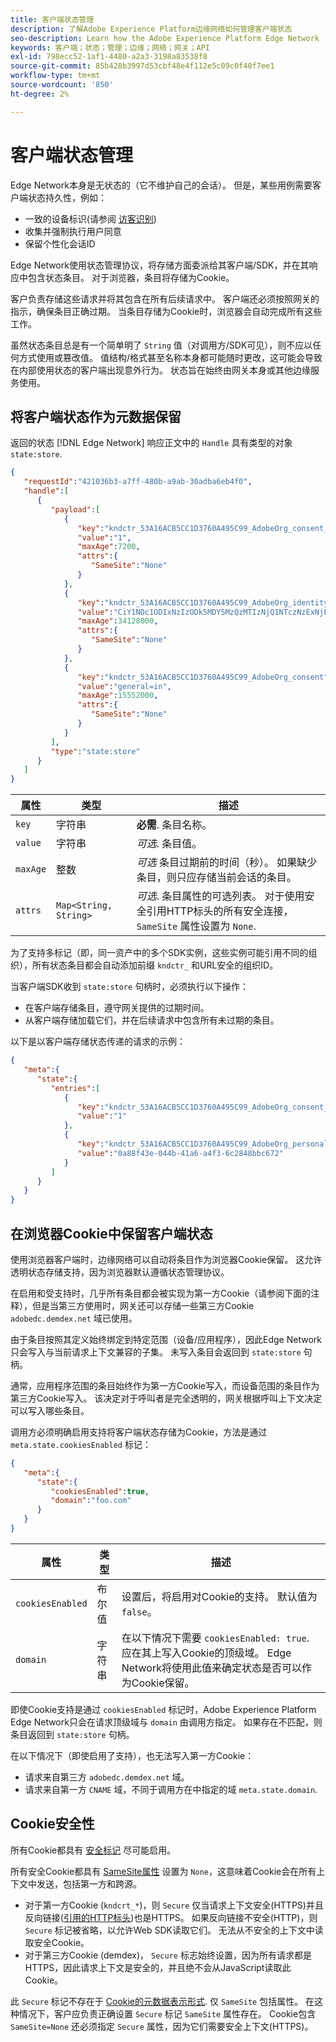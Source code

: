 ```yaml
---
title: 客户端状态管理
description: 了解Adobe Experience Platform边缘网络如何管理客户端状态
seo-description: Learn how the Adobe Experience Platform Edge Network  manages client state
keywords: 客户端；状态；管理；边缘；网络；网关；API
exl-id: 798ecc52-1af1-4480-a2a3-3198a83538f8
source-git-commit: 85b428b3997d53cbf48e4f112e5c09c0f40f7ee1
workflow-type: tm+mt
source-wordcount: '850'
ht-degree: 2%

---
```


# 客户端状态管理

Edge Network本身是无状态的（它不维护自己的会话）。 但是，某些用例需要客户端状态持久性，例如：

* 一致的设备标识(请参阅 [访客识别](visitor-identification.md))
* 收集并强制执行用户同意
* 保留个性化会话ID

Edge Network使用状态管理协议，将存储方面委派给其客户端/SDK，并在其响应中包含状态条目。 对于浏览器，条目将存储为Cookie。

客户负责存储这些请求并将其包含在所有后续请求中。 客户端还必须按照网关的指示，确保条目正确过期。 当条目存储为Cookie时，浏览器会自动完成所有这些工作。

虽然状态条目总是有一个简单明了 `String` 值（对调用方/SDK可见），则不应以任何方式使用或篡改值。 值结构/格式甚至名称本身都可能随时更改，这可能会导致在内部使用状态的客户端出现意外行为。 状态旨在始终由网关本身或其他边缘服务使用。

## 将客户端状态作为元数据保留

返回的状态 [!DNL Edge Network] 响应正文中的 `Handle` 具有类型的对象 `state:store`.

```json
{
   "requestId":"421036b3-a7ff-480b-a9ab-30adba6eb4f0",
   "handle":[
      {
         "payload":[
            {
               "key":"kndctr_53A16ACB5CC1D3760A495C99_AdobeOrg_consent_check",
               "value":"1",
               "maxAge":7200,
               "attrs":{
                  "SameSite":"None"
               }
            },
            {
               "key":"kndctr_53A16ACB5CC1D3760A495C99_AdobeOrg_identity",
               "value":"CiY1NDc1ODIxNzIzODk5MDY5MzQzMTIzNjQ1NTczNzExNjE4OTA1MFINCLGOvszNLhABGAEgBKABsY6-zM0uqAGHz-z2y82cul3wAbGOvszNLg==",
               "maxAge":34128000,
               "attrs":{
                  "SameSite":"None"
               }
            },
            {
               "key":"kndctr_53A16ACB5CC1D3760A495C99_AdobeOrg_consent",
               "value":"general=in",
               "maxAge":15552000,
               "attrs":{
                  "SameSite":"None"
               }
            }
         ],
         "type":"state:store"
      }
   ]
}
```

| 属性 | 类型 | 描述 |
| --- | --- | --- |
| `key` | 字符串 | **必需**. 条目名称。 |
| `value` | 字符串 | *可选*. 条目值。 |
| `maxAge` | 整数 | *可选* 条目过期前的时间（秒）。 如果缺少条目，则只应存储当前会话的条目。 |
| `attrs` | `Map<String, String>` | *可选*. 条目属性的可选列表。 对于使用安全引用HTTP标头的所有安全连接， `SameSite` 属性设置为 `None`. |


为了支持多标记（即，同一资产中的多个SDK实例，这些实例可能引用不同的组织），所有状态条目都会自动添加前缀 `kndctr_` 和URL安全的组织ID。

当客户端SDK收到 `state:store` 句柄时，必须执行以下操作：

* 在客户端存储条目，遵守网关提供的过期时间。
* 从客户端存储加载它们，并在后续请求中包含所有未过期的条目。

以下是以客户端存储状态传递的请求的示例：

```json
{
   "meta":{
      "state":{
         "entries":[
            {
               "key":"kndctr_53A16ACB5CC1D3760A495C99_AdobeOrg_consent_check",
               "value":"1"
            },
            {
               "key":"kndctr_53A16ACB5CC1D3760A495C99_AdobeOrg_personalization_sessionId",
               "value":"0a88f43e-044b-41a6-a4f3-6c2848bbc672"
            }
         ]
      }
   }
}
```

## 在浏览器Cookie中保留客户端状态

使用浏览器客户端时，边缘网络可以自动将条目作为浏览器Cookie保留。 这允许透明状态存储支持，因为浏览器默认遵循状态管理协议。

在启用和受支持时，几乎所有条目都会被实现为第一方Cookie（请参阅下面的注释），但是当第三方使用时，网关还可以存储一些第三方Cookie `adobedc.demdex.net` 域已使用。

由于条目按照其定义始终绑定到特定范围（设备/应用程序），因此Edge Network只会写入与当前请求上下文兼容的子集。 未写入条目会返回到 `state:store` 句柄。

通常，应用程序范围的条目始终作为第一方Cookie写入，而设备范围的条目作为第三方Cookie写入。 该决定对于呼叫者是完全透明的，网关根据呼叫上下文决定可以写入哪些条目。

调用方必须明确启用支持将客户端状态存储为Cookie，方法是通过 `meta.state.cookiesEnabled` 标记：

```json
{
   "meta":{
      "state":{
         "cookiesEnabled":true,
         "domain":"foo.com"
      }
   }
}
```

| 属性 | 类型 | 描述 |
| --- | --- | --- |
| `cookiesEnabled` | 布尔值 | 设置后，将启用对Cookie的支持。 默认值为 `false`。 |
| `domain` | 字符串 | 在以下情况下需要 `cookiesEnabled: true`. 应在其上写入Cookie的顶级域。 Edge Network将使用此值来确定状态是否可以作为Cookie保留。 |

即使Cookie支持是通过 `cookiesEnabled` 标记时，Adobe Experience Platform Edge Network只会在请求顶级域与 `domain` 由调用方指定。 如果存在不匹配，则条目返回到 `state:store` 句柄。

在以下情况下（即使启用了支持），也无法写入第一方Cookie：

* 请求来自第三方 `adobedc.demdex.net` 域。
* 请求来自第一方 `CNAME` 域，不同于调用方在中指定的域 `meta.state.domain`.

## Cookie安全性

所有Cookie都具有 [安全标记](https://developer.mozilla.org/en-US/docs/Web/HTTP/Cookies#restrict_access_to_cookies) 尽可能启用。

所有安全Cookie都具有 [SameSite属性](https://developer.mozilla.org/en-US/docs/Web/HTTP/Headers/Set-Cookie/SameSite) 设置为 `None`，这意味着Cookie会在所有上下文中发送，包括第一方和跨源。

* 对于第一方Cookie (`kndcrt_*`)，则 `Secure` 仅当请求上下文安全(HTTPS)并且反向链接([引用的HTTP标头](https://developer.mozilla.org/zh-CN/docs/Web/HTTP/Headers/Referer))也是HTTPS。 如果反向链接不安全(HTTP)，则 `Secure` 标记被省略，以允许Web SDK读取它们。 无法从不安全的上下文中读取安全Cookie。
* 对于第三方Cookie (demdex)， `Secure` 标志始终设置，因为所有请求都是HTTPS，因此请求上下文是安全的，并且绝不会从JavaScript读取此Cookie。

此 `Secure` 标记不存在于 [Cookie的元数据表示形式](#state-as-metadata). 仅 `SameSite` 包括属性。 在这种情况下，客户应负责正确设置 `Secure` 标记 `SameSite` 属性存在。 Cookie包含 `SameSite=None` 还必须指定 `Secure` 属性，因为它们需要安全上下文(HTTPS)。
